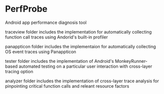 # PerfProbe
Android app performance diagnosis tool

traceview folder includes the implementation for automatically collecting function call traces using Andorid's built-in profiler

panappticon folder includes the implementaion for automatically collecting OS event traces using Panappticon

tester folder includes the implementation of Android's MonkeyRunner-based automated testing on a particular user interaction with cross-layer tracing option

analyzer folder includes the implementation of cross-layer trace analysis for pinpointing critical function calls and releant resource factors
